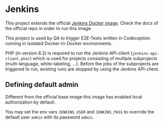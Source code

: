# Jenkins

This project extends the official [Jenkins Docker image](https://github.com/jenkinsci/docker). Check the docs of the
official repo in order to run this image.

This project is used by QA to trigger E2E-Tests written in Codeception running in isolated Docker-in-Docker
environments.

PHP (in version 8.2) is required to run the Jenkins API-client (`jenkins-api-client.phar`) which is used for projects
consisting of multiple subprojects (multi-language, white-labeling, ...). Before the jobs of the subprojects are
triggered to run, existing runs are stopped by using the Jenkins API-client.

## Defining default admin

Different from the official base image this image has enabled local authorization by default.

You may set the env vars `JENKINS_USER` and `JENKINS_PASS` to override the default user `admin` with its password
`admin`.
